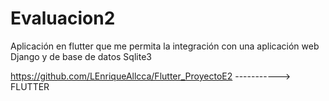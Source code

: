 # Evaluacion2

Aplicación en flutter que me permita la integración con una aplicación web Django y de base de datos Sqlite3

https://github.com/LEnriqueAllcca/Flutter_ProyectoE2 -----------> FLUTTER

